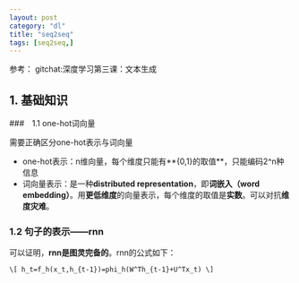 ```yaml
---
layout: post
category: "dl"
title: "seq2seq"
tags: [seq2seq,]
---
```



参考： gitchat:深度学习第三课：文本生成

## 1. 基础知识

###　1.1 one-hot词向量

需要正确区分one-hot表示与词向量

+ one-hot表示：n维向量，每个维度只能有**{0,1}的取值**，只能编码2^n种信息
+ 词向量表示：是一种**distributed representation**，即**词嵌入（word embedding）**。用**更低维度**的向量表示，每个维度的取值是**实数**。可以对抗**维度灾难**。

### 1.2 句子的表示——rnn

可以证明，**rnn是图灵完备的**。rnn的公式如下：

`\[
h_t=f_h(x_t,h_{t-1})=phi_h(W^Th_{t-1}+U^Tx_t)
\]`